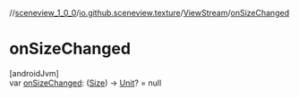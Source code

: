 //[sceneview_1_0_0](../../../index.md)/[io.github.sceneview.texture](../index.md)/[ViewStream](index.md)/[onSizeChanged](on-size-changed.md)

# onSizeChanged

[androidJvm]\
var [onSizeChanged](on-size-changed.md): ([Size](../../io.github.sceneview.math/index.md#1872733609%2FClasslikes%2F-602047187)) -&gt; [Unit](https://kotlinlang.org/api/latest/jvm/stdlib/kotlin/-unit/index.html)? = null
